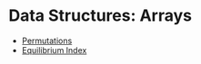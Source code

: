 # Data Structures: Arrays

- [Permutations](./permutations.md)
- [Equilibrium Index](./equilibrium_index.md)